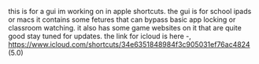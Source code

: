 this is for a gui im working on in apple shortcuts.
the gui is for school ipads or macs it contains some fetures that can bypass basic app locking or classroom watching.
it also has some game websites on it that are quite good stay tuned for updates.
the link for icloud is here -,
https://www.icloud.com/shortcuts/34e6351848984f3c905031ef76ac4824
(5.0)
